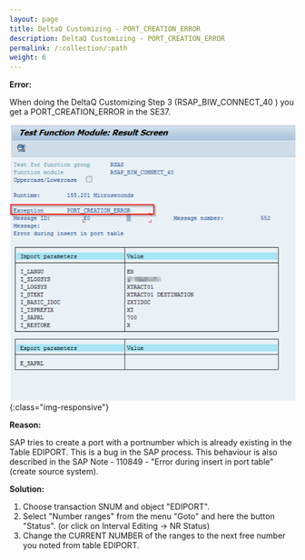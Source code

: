 ```yaml
---
layout: page
title: DeltaQ Customizing - PORT_CREATION_ERROR
description: DeltaQ Customizing - PORT_CREATION_ERROR
permalink: /:collection/:path
weight: 6
---
```


**Error:**

When doing the DeltaQ Customizing Step 3 (RSAP_BIW_CONNECT_40 ) you get a PORT_CREATION_ERROR in the SE37.

![ScreenOutputWithoutConnectioToUser](/img/contents/portcreationerror.png){:class="img-responsive"}

**Reason:**

SAP tries to create a port with a portnumber which is already existing in the Table EDIPORT. This is a bug in the SAP process. This behaviour is also described in the SAP Note - 110849 - "Error during insert in port table" (create
source system).

**Solution:**

1. Choose transaction SNUM and object "EDIPORT".
2. Select "Number ranges" from the menu "Goto" and here the button "Status".
(or click on Interval Editing -> NR Status)
3. Change the CURRENT NUMBER of the ranges to the next free number you noted from table EDIPORT.


